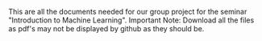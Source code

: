 This are all the documents needed for our group project for the seminar "Introduction to Machine Learning". Important Note: Download all the files as pdf's may not be displayed by github as they should be.
